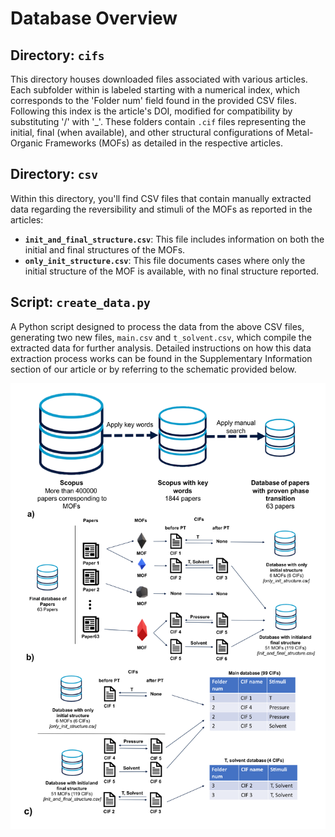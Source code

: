 
# Database Overview

## Directory: `cifs`
This directory houses downloaded files associated with various articles. Each subfolder within is labeled starting with a numerical index, which corresponds to the 'Folder num' field found in the provided CSV files. Following this index is the article's DOI, modified for compatibility by substituting '/' with '_'. These folders contain `.cif` files representing the initial, final (when available), and other structural configurations of Metal-Organic Frameworks (MOFs) as detailed in the respective articles.

## Directory: `csv`
Within this directory, you'll find CSV files that contain manually extracted data regarding the reversibility and stimuli of the MOFs as reported in the articles:
- **`init_and_final_structure.csv`**: This file includes information on both the initial and final structures of the MOFs.
- **`only_init_structure.csv`**: This file documents cases where only the initial structure of the MOF is available, with no final structure reported.

## Script: `create_data.py`
A Python script designed to process the data from the above CSV files, generating two new files, `main.csv` and `t_solvent.csv`, which compile the extracted data for further analysis. Detailed instructions on how this data extraction process works can be found in the Supplementary Information section of our article or by referring to the schematic provided below.


<div align="center">
    <img src="Scheme.png" alt="Data Extraction Scheme" width="900" height="auto"/>
</div>